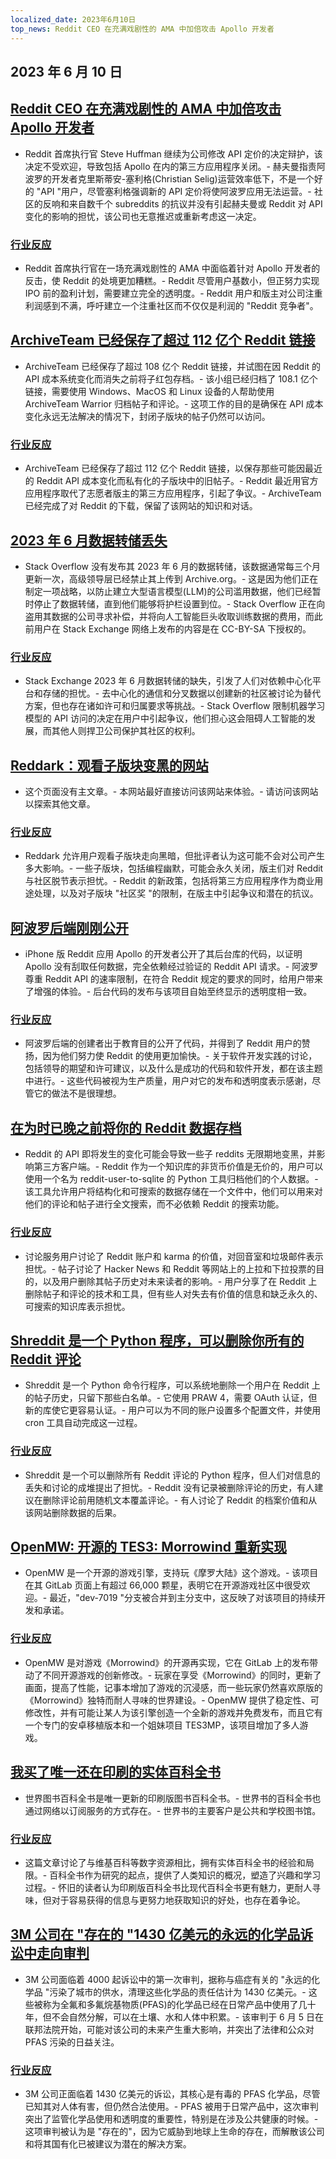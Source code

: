 ```yaml
---
localized_date: 2023年6月10日
top_news: Reddit CEO 在充满戏剧性的 AMA 中加倍攻击 Apollo 开发者
---
```


## 2023 年 6 月 10 日

## [Reddit CEO 在充满戏剧性的 AMA 中加倍攻击 Apollo 开发者](https://techcrunch.com/2023/06/09/reddit-ceo-doubles-down-on-attack-on-apollo-developer-in-drama-filled-ama/)

- Reddit 首席执行官 Steve Huffman 继续为公司修改 API 定价的决定辩护，该决定不受欢迎，导致包括 Apollo 在内的第三方应用程序关闭。- 赫夫曼指责阿波罗的开发者克里斯蒂安-塞利格(Christian Selig)运营效率低下，不是一个好的 "API "用户，尽管塞利格强调新的 API 定价将使阿波罗应用无法运营。- 社区的反响和来自数千个 subreddits 的抗议并没有引起赫夫曼或 Reddit 对 API 变化的影响的担忧，该公司也无意推迟或重新考虑这一决定。

### [行业反应](http://news.ycombinator.com/item?id=36264232)

- Reddit 首席执行官在一场充满戏剧性的 AMA 中面临着针对 Apollo 开发者的反击，使 Reddit 的处境更加糟糕。- Reddit 尽管用户基数小，但正努力实现 IPO 前的盈利计划，需要建立完全的透明度。- Reddit 用户和版主对公司注重利润感到不满，呼吁建立一个注重社区而不仅仅是利润的 "Reddit 竞争者"。

## [ArchiveTeam 已经保存了超过 112 亿个 Reddit 链接](https://old.reddit.com/r/DataHoarder/comments/142l1i0/archiveteam_has_saved_over_108_billion_reddit/)

- ArchiveTeam 已经保存了超过 108 亿个 Reddit 链接，并试图在因 Reddit 的 API 成本系统变化而消失之前将子红包存档。- 该小组已经归档了 108.1 亿个链接，需要使用 Windows、MacOS 和 Linux 设备的人帮助使用 ArchiveTeam Warrior 归档帖子和评论。- 这项工作的目的是确保在 API 成本变化永远无法解决的情况下，封闭子版块的帖子仍然可以访问。

### [行业反应](http://news.ycombinator.com/item?id=36254172)

- ArchiveTeam 已经保存了超过 112 亿个 Reddit 链接，以保存那些可能因最近的 Reddit API 成本变化而私有化的子版块中的旧帖子。- Reddit 最近用官方应用程序取代了志愿者版主的第三方应用程序，引起了争议。- ArchiveTeam 已经完成了对 Reddit 的下载，保留了该网站的知识和对话。

## [2023 年 6 月数据转储丢失](https://meta.stackexchange.com/a/390023/6212)

- Stack Overflow 没有发布其 2023 年 6 月的数据转储，该数据通常每三个月更新一次，高级领导层已经禁止其上传到 Archive.org。- 这是因为他们正在制定一项战略，以防止建立大型语言模型(LLM)的公司滥用数据，他们已经暂时停止了数据转储，直到他们能够将护栏设置到位。- Stack Overflow 正在向盗用其数据的公司寻求补偿，并将向人工智能巨头收取训练数据的费用，而此前用户在 Stack Exchange 网络上发布的内容是在 CC-BY-SA 下授权的。

### [行业反应](http://news.ycombinator.com/item?id=36257523)

- Stack Exchange 2023 年 6 月数据转储的缺失，引发了人们对依赖中心化平台和存储的担忧。- 去中心化的通信和分叉数据以创建新的社区被讨论为替代方案，但也存在诸如许可和归属要求等挑战。- Stack Overflow 限制机器学习模型的 API 访问的决定在用户中引起争议，他们担心这会阻碍人工智能的发展，而其他人则捍卫公司保护其社区的权利。

## [Reddark：观看子版块变黑的网站](https://reddark.netlify.app/)

- 这个页面没有主文章。- 本网站最好直接访问该网站来体验。- 请访问该网站以探索其他文章。

### [行业反应](http://news.ycombinator.com/item?id=36254086)

- Reddark 允许用户观看子版块走向黑暗，但批评者认为这可能不会对公司产生多大影响。- 一些子版块，包括编程幽默，可能会永久关闭，版主们对 Reddit 与社区脱节表示担忧。- Reddit 的新政策，包括将第三方应用程序作为商业用途处理，以及对子版块 "社区奖 "的限制，在版主中引起争议和潜在的抗议。

## [阿波罗后端刚刚公开](https://old.reddit.com/r/apolloapp/comments/144l6se/apollo_backend_just_made_public_the_goal_of/)

- iPhone 版 Reddit 应用 Apollo 的开发者公开了其后台库的代码，以证明 Apollo 没有刮取任何数据，完全依赖经过验证的 Reddit API 请求。- 阿波罗尊重 Reddit API 的速率限制，在符合 Reddit 规定的要求的同时，给用户带来了增强的体验。- 后台代码的发布与该项目自始至终显示的透明度相一致。

### [行业反应](http://news.ycombinator.com/item?id=36256167)

- 阿波罗后端的创建者出于教育目的公开了代码，并得到了 Reddit 用户的赞扬，因为他们努力使 Reddit 的使用更加愉快。- 关于软件开发实践的讨论，包括领导的期望和许可建议，以及什么是成功的代码和软件开发，都在该主题中进行。- 这些代码被视为生产质量，用户对它的发布和透明度表示感谢，尽管它的做法不是很理想。

## [在为时已晚之前将你的 Reddit 数据存档](https://xavd.id/blog/post/archive-your-reddit-data/)

- Reddit 的 API 即将发生的变化可能会导致一些子 reddits 无限期地变黑，并影响第三方客户端。- Reddit 作为一个知识库的非货币价值是无价的，用户可以使用一个名为 reddit-user-to-sqlite 的 Python 工具归档他们的个人数据。- 该工具允许用户将结构化和可搜索的数据存储在一个文件中，他们可以用来对他们的评论和帖子进行全文搜索，而不必依赖 Reddit 的搜索功能。

### [行业反应](http://news.ycombinator.com/item?id=36259930)

- 讨论服务用户讨论了 Reddit 账户和 karma 的价值，对回音室和垃圾邮件表示担忧。- 帖子讨论了 Hacker News 和 Reddit 等网站上的上拉和下拉投票的目的，以及用户删除其帖子历史对未来读者的影响。- 用户分享了在 Reddit 上删除帖子和评论的技术和工具，但有些人对失去有价值的信息和缺乏永久的、可搜索的知识库表示担忧。

## [Shreddit 是一个 Python 程序，可以删除你所有的 Reddit 评论](https://github.com/x89/Shreddit)

- Shreddit 是一个 Python 命令行程序，可以系统地删除一个用户在 Reddit 上的帖子历史，只留下那些白名单。- 它使用 PRAW 4，需要 OAuth 认证，但新的库使它更容易认证。- 用户可以为不同的账户设置多个配置文件，并使用 cron 工具自动完成这一过程。

### [行业反应](http://news.ycombinator.com/item?id=36257981)

- Shreddit 是一个可以删除所有 Reddit 评论的 Python 程序，但人们对信息的丢失和讨论的成堆提出了担忧。- Reddit 没有记录被删除评论的历史，有人建议在删除评论前用随机文本覆盖评论。- 有人讨论了 Reddit 的档案价值和从该网站删除数据的后果。

## [OpenMW: 开源的 TES3: Morrowind 重新实现](https://gitlab.com/OpenMW/openmw)

- OpenMW 是一个开源的游戏引擎，支持玩《摩罗大陆》这个游戏。- 该项目在其 GitLab 页面上有超过 66,000 颗星，表明它在开源游戏社区中很受欢迎。- 最近，"dev-7019 "分支被合并到主分支中，这反映了对该项目的持续开发和承诺。

### [行业反应](http://news.ycombinator.com/item?id=36257963)

- OpenMW 是对游戏《Morrowind》的开源再实现，它在 GitLab 上的发布带动了不同开源游戏的创新修改。- 玩家在享受《Morrowind》的同时，更新了画面，提高了性能，记事本增加了游戏的沉浸感，而一些玩家仍然喜欢原版的《Morrowind》独特而耐人寻味的世界建设。- OpenMW 提供了稳定性、可修改性，并有可能让某人为该引擎创造一个全新的游戏并免费发布，而且它有一个专门的安卓移植版本和一个姐妹项目 TES3MP，该项目增加了多人游戏。

## [我买了唯一还在印刷的实体百科全书](https://arstechnica.com/culture/2023/06/rejoice-its-2023-and-you-can-still-buy-a-22-volume-paper-encyclopedia/)

- 世界图书百科全书是唯一更新的印刷版图书百科全书。- 世界书的百科全书也通过网络以订阅服务的方式存在。- 世界书的主要客户是公共和学校图书馆。

### [行业反应](http://news.ycombinator.com/item?id=36256985)

- 这篇文章讨论了与维基百科等数字资源相比，拥有实体百科全书的经验和局限。- 百科全书作为研究的起点，提供了人类知识的概况，塑造了兴趣和学习过程。- 怀旧的读者认为印刷版百科全书比现代百科全书更有魅力，更耐人寻味，但对于容易获得的信息与更努力地获取知识的好处，也存在着争论。

## [3M 公司在 "存在的 "1430 亿美元的永远的化学品诉讼中走向审判](https://www.bloomberg.com/news/articles/2023-06-02/3m-heads-to-trial-in-existential-143-billion-pfas-litigation)

- 3M 公司面临着 4000 起诉讼中的第一次审判，据称与癌症有关的 "永远的化学品 "污染了城市的供水，清理这些化学品的责任估计为 1430 亿美元。- 这些被称为全氟和多氟烷基物质(PFAS)的化学品已经在日常产品中使用了几十年，但不会自然分解，可以在土壤、水和人体中积累。- 该审判于 6 月 5 日在联邦法院开始，可能对该公司的未来产生重大影响，并突出了法律和公众对 PFAS 污染的日益关注。

### [行业反应](http://news.ycombinator.com/item?id=36259163)

- 3M 公司正面临着 1430 亿美元的诉讼，其核心是有毒的 PFAS 化学品，尽管已知其对人体有害，但仍然合法使用。- PFAS 被用于日常产品中，这次审判突出了监管化学品使用和透明度的重要性，特别是在涉及公共健康的时候。- 这项审判被认为是 "存在的"，因为它威胁到地球上生命的存在，而解散该公司和将其国有化已被建议为潜在的解决方案。
